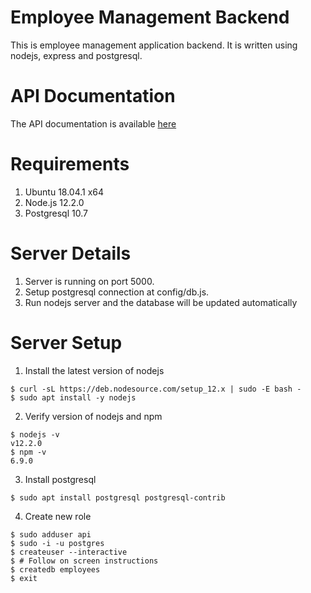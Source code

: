 # Employee Management Backend
This is employee management application backend. It is written using nodejs, express and postgresql.

# API Documentation

The API documentation is available [here](https://documenter.getpostman.com/view/20837553/UyxbrVez)

# Requirements
1. Ubuntu 18.04.1 x64
2. Node.js 12.2.0 
3. Postgresql 10.7

# Server Details
1. Server is running on port 5000.
2. Setup postgresql connection at config/db.js.
3. Run nodejs server and the database will be updated automatically

# Server Setup

1. Install the latest version of nodejs
```
$ curl -sL https://deb.nodesource.com/setup_12.x | sudo -E bash -
$ sudo apt install -y nodejs
```
2. Verify version of nodejs and npm
```
$ nodejs -v
v12.2.0
$ npm -v
6.9.0
```
3. Install postgresql
```
$ sudo apt install postgresql postgresql-contrib
```
4. Create new role
```
$ sudo adduser api
$ sudo -i -u postgres
$ createuser --interactive
$ # Follow on screen instructions
$ createdb employees
$ exit
```
